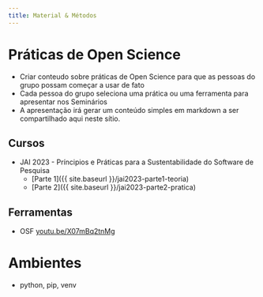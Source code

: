 ```yaml
---
title: Material & Métodos
---
```


# Práticas de Open Science

- Criar conteudo sobre práticas de Open Science para que as pessoas do grupo possam começar a usar de fato
- Cada pessoa do grupo seleciona uma prática ou uma ferramenta para apresentar nos Seminários
- A apresentação irá gerar um conteúdo simples em markdown a ser compartilhado aqui neste sítio.


## Cursos

* JAI 2023 - Príncipios e Práticas para a Sustentabilidade do Software de Pesquisa
   * [Parte 1]({{ site.baseurl }}/jai2023-parte1-teoria)
   * [Parte 2]({{ site.baseurl }}/jai2023-parte2-pratica)

## Ferramentas

- OSF [youtu.be/X07mBq2tnMg](https://youtu.be/X07mBq2tnMg)

# Ambientes 

- python, pip, venv


